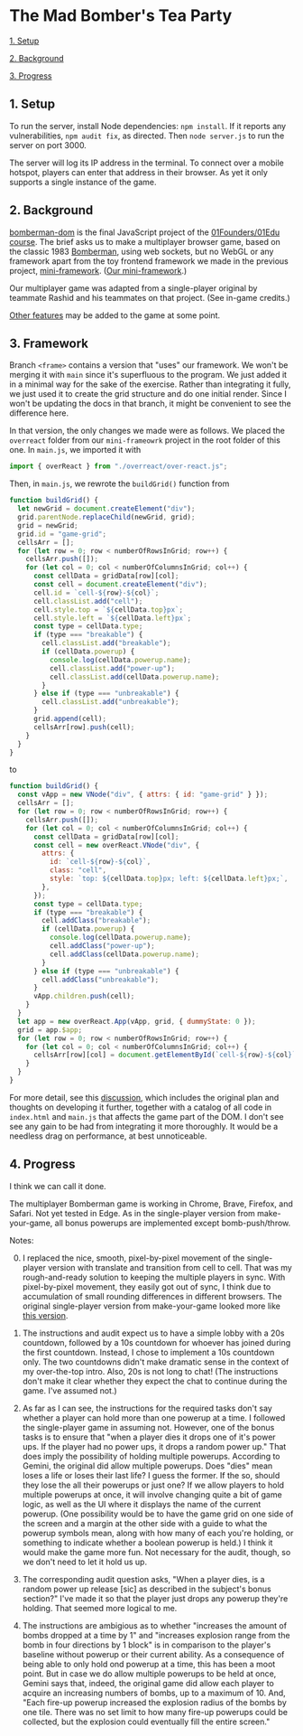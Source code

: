 # The Mad Bomber's Tea Party

[1. Setup](#1-setup)

[2. Background](#2-background)

[3. Progress](#2-progress)

## 1. Setup

To run the server, install Node dependencies: `npm install`. If it reports any vulnerabilities, `npm audit fix`, as directed. Then `node server.js` to run the server on port 3000.

The server will log its IP address in the terminal. To connect over a mobile hotspot, players can enter that address in their browser. As yet it only supports a single instance of the game.

## 2. Background

[bomberman-dom](https://github.com/01-edu/public/tree/master/subjects/bomberman-dom) is the final JavaScript project of the [01Founders/01Edu](https://01-edu.org/pedagogy) [course](https://01edu.notion.site/Global-01-Curriculum-50b7d94ac56a429fb3aee19a32248732). The brief asks us to make a multiplayer browser game, based on the classic 1983 [Bomberman](https://en.wikipedia.org/wiki/Bomberman), using web sockets, but no WebGL or any framework apart from the toy frontend framework we made in the previous project, [mini-framework](https://github.com/01-edu/public/tree/master/subjects/mini-framework). ([Our mini-framework](https://github.com/pjtunstall/mini-framework).)

Our multiplayer game was adapted from a single-player original by teammate Rashid and his teammates on that project. (See in-game credits.)

[Other features](docs/optional-extras.md) may be added to the game at some point.

## 3. Framework

Branch `<frame>` contains a version that "uses" our framework. We won't be merging it with `main` since it's superfluous to the program. We just added it in a minimal way for the sake of the exercise. Rather than integrating it fully, we just used it to create the grid structure and do one initial render. Since I won't be updating the docs in that branch, it might be convenient to see the difference here.

In that version, the only changes we made were as follows. We placed the `overreact` folder from our `mini-frameowrk` project in the root folder of this one. In `main.js`, we imported it with

```javascript
import { overReact } from "./overreact/over-react.js";
```

Then, in `main.js`, we rewrote the `buildGrid()` function from

```javascript
function buildGrid() {
  let newGrid = document.createElement("div");
  grid.parentNode.replaceChild(newGrid, grid);
  grid = newGrid;
  grid.id = "game-grid";
  cellsArr = [];
  for (let row = 0; row < numberOfRowsInGrid; row++) {
    cellsArr.push([]);
    for (let col = 0; col < numberOfColumnsInGrid; col++) {
      const cellData = gridData[row][col];
      const cell = document.createElement("div");
      cell.id = `cell-${row}-${col}`;
      cell.classList.add("cell");
      cell.style.top = `${cellData.top}px`;
      cell.style.left = `${cellData.left}px`;
      const type = cellData.type;
      if (type === "breakable") {
        cell.classList.add("breakable");
        if (cellData.powerup) {
          console.log(cellData.powerup.name);
          cell.classList.add("power-up");
          cell.classList.add(cellData.powerup.name);
        }
      } else if (type === "unbreakable") {
        cell.classList.add("unbreakable");
      }
      grid.append(cell);
      cellsArr[row].push(cell);
    }
  }
}
```

to

```javascript
function buildGrid() {
  const vApp = new VNode("div", { attrs: { id: "game-grid" } });
  cellsArr = [];
  for (let row = 0; row < numberOfRowsInGrid; row++) {
    cellsArr.push([]);
    for (let col = 0; col < numberOfColumnsInGrid; col++) {
      const cellData = gridData[row][col];
      const cell = new overReact.VNode("div", {
        attrs: {
          id: `cell-${row}-${col}`,
          class: "cell",
          style: `top: ${cellData.top}px; left: ${cellData.left}px;`,
        },
      });
      const type = cellData.type;
      if (type === "breakable") {
        cell.addClass("breakable");
        if (cellData.powerup) {
          console.log(cellData.powerup.name);
          cell.addClass("power-up");
          cell.addClass(cellData.powerup.name);
        }
      } else if (type === "unbreakable") {
        cell.addClass("unbreakable");
      }
      vApp.children.push(cell);
    }
  }
  let app = new overReact.App(vApp, grid, { dummyState: 0 });
  grid = app.$app;
  for (let row = 0; row < numberOfRowsInGrid; row++) {
    for (let col = 0; col < numberOfColumnsInGrid; col++) {
      cellsArr[row][col] = document.getElementById(`cell-${row}-${col}`);
    }
  }
}
```

For more detail, see this [discussion](docs/framework.md), which includes the original plan and thoughts on developing it further, together with a catalog of all code in `index.html` and `main.js` that affects the game part of the DOM. I don't see see any gain to be had from integrating it more thoroughly. It would be a needless drag on performance, at best unnoticeable.

## 4. Progress

I think we can call it done.

The multiplayer Bomberman game is working in Chrome, Brave, Firefox, and Safari. Not yet tested in Edge. As in the single-player version from make-your-game, all bonus powerups are implemented except bomb-push/throw.

Notes:

0. I replaced the nice, smooth, pixel-by-pixel movement of the single-player version with translate and transition from cell to cell. That was my rough-and-ready solution to keeping the multiple players in sync. With pixel-by-pixel movement, they easily got out of sync, I think due to accumulation of small rounding differences in different browsers. The original single-player version from make-your-game looked more like [this version](https://www.retrogames.cc/nes-games/bomberman-usa.html).

1. The instructions and audit expect us to have a simple lobby with a 20s countdown, followed by a 10s countdown for whoever has joined during the first countdown. Instead, I chose to implement a 10s countdown only. The two countdowns didn't make dramatic sense in the context of my over-the-top intro. Also, 20s is not long to chat! (The instructions don't make it clear whether they expect the chat to continue during the game. I've assumed not.)

2. As far as I can see, the instructions for the required tasks don't say whether a player can hold more than one powerup at a time. I followed the single-player game in assuming not. However, one of the bonus tasks is to ensure that "when a player dies it drops one of it's power ups. If the player had no power ups, it drops a random power up." That does imply the possibility of holding multiple powerups. According to Gemini, the original did allow multiple powerups. Does "dies" mean loses a life or loses their last life? I guess the former. If the so, should they lose the all their powerups or just one? If we allow players to hold multiple powerups at once, it will involve changing quite a bit of game logic, as well as the UI where it displays the name of the current powerup. (One possibility would be to have the game grid on one side of the screen and a margin at the other side with a guide to what the powerup symbols mean, along with how many of each you're holding, or something to indicate whether a boolean powerup is held.) I think it would make the game more fun. Not necessary for the audit, though, so we don't need to let it hold us up.

3. The corresponding audit question asks, "When a player dies, is a random power up release [sic] as described in the subject's bonus section?" I've made it so that the player just drops any powerup they're holding. That seemed more logical to me.

4. The instructions are ambigious as to whether "increases the amount of bombs dropped at a time by 1" and "increases explosion range from the bomb in four directions by 1 block" is in comparison to the player's baseline without powerup or their current ability. As a consequence of being able to only hold ond powerup at a time, this has been a moot point. But in case we do allow multiple powerups to be held at once, Gemini says that, indeed, the original game did allow each player to acquire an increasing numbers of bombs, up to a maximum of 10. And, "Each fire-up powerup increased the explosion radius of the bombs by one tile. There was no set limit to how many fire-up powerups could be collected, but the explosion could eventually fill the entire screen."
